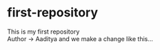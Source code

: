 # first-repository
This is my first repository
<br>
Author -> Aaditya and we make a change like this...
